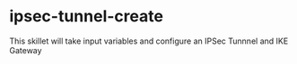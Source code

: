 # ipsec-tunnel-create
This skillet will take input variables and configure an IPSec Tunnnel and IKE Gateway
